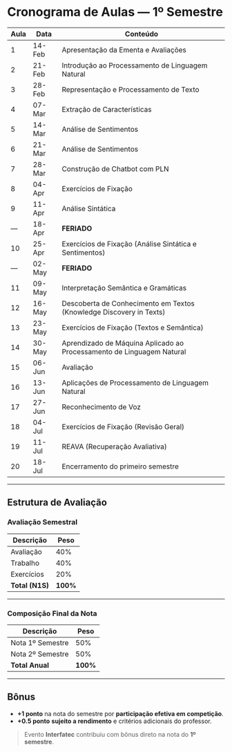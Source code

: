# Cronograma de Aulas — 1º Semestre

| Aula | Data   | Conteúdo                                                              |
| ---- | ------ | --------------------------------------------------------------------- |
| 1    | 14-Feb | Apresentação da Ementa e Avaliações                                   |
| 2    | 21-Feb | Introdução ao Processamento de Linguagem Natural                      |
| 3    | 28-Feb | Representação e Processamento de Texto                                |
| 4    | 07-Mar | Extração de Características                                           |
| 5    | 14-Mar | Análise de Sentimentos                                                |
| 6    | 21-Mar | Análise de Sentimentos                                                |
| 7    | 28-Mar | Construção de Chatbot com PLN                                         |
| 8    | 04-Apr | Exercícios de Fixação                                                 |
| 9    | 11-Apr | Análise Sintática                                                     |
| —    | 18-Apr | **FERIADO**                                                           |
| 10   | 25-Apr | Exercícios de Fixação (Análise Sintática e Sentimentos)               |
| —    | 02-May | **FERIADO**                                                           |
| 11   | 09-May | Interpretação Semântica e Gramáticas                                  |
| 12   | 16-May | Descoberta de Conhecimento em Textos (Knowledge Discovery in Texts)   |
| 13   | 23-May | Exercícios de Fixação (Textos e Semântica)                            |
| 14   | 30-May | Aprendizado de Máquina Aplicado ao Processamento de Linguagem Natural |
| 15   | 06-Jun | Avaliação                                                             |
| 16   | 13-Jun | Aplicações de Processamento de Linguagem Natural                      |
| 17   | 27-Jun | Reconhecimento de Voz                                                 |
| 18   | 04-Jul | Exercícios de Fixação (Revisão Geral)                                 |
| 19   | 11-Jul | REAVA (Recuperação Avaliativa)                                        |
| 20   | 18-Jul | Encerramento do primeiro semestre                                     |

---

## Estrutura de Avaliação

### Avaliação Semestral

| Descrição       | Peso     |
| --------------- | -------- |
| Avaliação       | 40%      |
| Trabalho        | 40%      |
| Exercícios      | 20%      |
| **Total (N1S)** | **100%** |

---

### Composição Final da Nota

| Descrição          | Peso     |
| ------------------ | -------- |
| Nota 1º Semestre   | 50%      |
| Nota 2º Semestre   | 50%      |
| **Total Anual** | **100%** |

---

## Bônus

* **+1 ponto** na nota do semestre por **participação efetiva em competição**.
* **+0.5 ponto** **sujeito a rendimento** e critérios adicionais do professor.

> Evento **Interfatec** contribuiu com bônus direto na nota do **1º semestre**.
